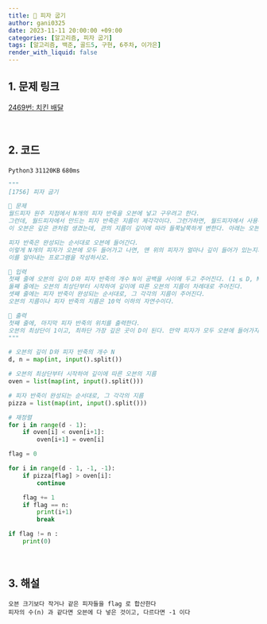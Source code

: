 ```yaml
---
title: 🐢 피자 굽기
author: gani0325
date: 2023-11-11 20:00:00 +09:00
categories: [알고리즘, 피자 굽기]
tags: [알고리즘, 백준, 골드5, 구현, 6주차, 이가은]
render_with_liquid: false
---
```


## 1. 문제 링크

[2469번: 치킨 배달](https://www.acmicpc.net/problem/1756)

<br>

## 2. 코드

`Python3` `31120KB` `680ms`

```python
"""
[1756] 피자 굽기

💛 문제
월드피자 원주 지점에서 N개의 피자 반죽을 오븐에 넣고 구우려고 한다.
그런데, 월드피자에서 만드는 피자 반죽은 지름이 제각각이다. 그런가하면, 월드피자에서 사용하는 오븐의 모양도 몹시 오묘하다.
이 오븐은 깊은 관처럼 생겼는데, 관의 지름이 깊이에 따라 들쭉날쭉하게 변한다. 아래는 오븐의 단면 예시이다.

피자 반죽은 완성되는 순서대로 오븐에 들어간다.
이렇게 N개의 피자가 오븐에 모두 들어가고 나면, 맨 위의 피자가 얼마나 깊이 들어가 있는지가 궁금하다.
이를 알아내는 프로그램을 작성하시오.

💚 입력
첫째 줄에 오븐의 깊이 D와 피자 반죽의 개수 N이 공백을 사이에 두고 주어진다. (1 ≤ D, N ≤ 300,000)
둘째 줄에는 오븐의 최상단부터 시작하여 깊이에 따른 오븐의 지름이 차례대로 주어진다.
셋째 줄에는 피자 반죽이 완성되는 순서대로, 그 각각의 지름이 주어진다.
오븐의 지름이나 피자 반죽의 지름은 10억 이하의 자연수이다.

💙 출력
첫째 줄에, 마지막 피자 반죽의 위치를 출력한다.
오븐의 최상단이 1이고, 최하단 가장 깊은 곳이 D이 된다. 만약 피자가 모두 오븐에 들어가지 않는다면, 0을 출력한다.
"""

# 오븐의 깊이 D와 피자 반죽의 개수 N
d, n = map(int, input().split())

# 오븐의 최상단부터 시작하여 깊이에 따른 오븐의 지름
oven = list(map(int, input().split()))

# 피자 반죽이 완성되는 순서대로, 그 각각의 지름
pizza = list(map(int, input().split()))

# 재정렬
for i in range(d - 1):
    if oven[i] < oven[i+1]:
        oven[i+1] = oven[i]

flag = 0

for i in range(d - 1, -1, -1):
    if pizza[flag] > oven[i]:
        continue

    flag += 1
    if flag == n:
        print(i+1)
        break

if flag != n :
    print(0)

```

<br>

## 3. 해설

    오븐 크기보다 작거나 같은 피자들을 flag 로 합산한다
    피자의 수(n) 과 같다면 오븐에 다 넣은 것이고, 다르다면 -1 이다
